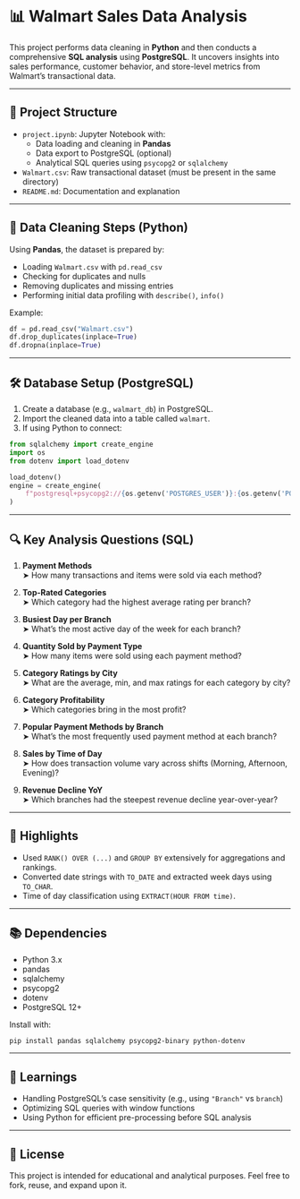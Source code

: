 
# 📊 Walmart Sales Data Analysis

This project performs data cleaning in **Python** and then conducts a comprehensive **SQL analysis** using **PostgreSQL**. It uncovers insights into sales performance, customer behavior, and store-level metrics from Walmart’s transactional data.

---

## 📁 Project Structure

- `project.ipynb`: Jupyter Notebook with:
  - Data loading and cleaning in **Pandas**
  - Data export to PostgreSQL (optional)
  - Analytical SQL queries using `psycopg2` or `sqlalchemy`
- `Walmart.csv`: Raw transactional dataset (must be present in the same directory)
- `README.md`: Documentation and explanation

---

## 🧼 Data Cleaning Steps (Python)

Using **Pandas**, the dataset is prepared by:
- Loading `Walmart.csv` with `pd.read_csv`
- Checking for duplicates and nulls
- Removing duplicates and missing entries
- Performing initial data profiling with `describe()`, `info()`

Example:
```python
df = pd.read_csv("Walmart.csv")
df.drop_duplicates(inplace=True)
df.dropna(inplace=True)
```

---

## 🛠️ Database Setup (PostgreSQL)

1. Create a database (e.g., `walmart_db`) in PostgreSQL.
2. Import the cleaned data into a table called `walmart`.
3. If using Python to connect:
```python
from sqlalchemy import create_engine
import os
from dotenv import load_dotenv

load_dotenv()
engine = create_engine(
    f"postgresql+psycopg2://{os.getenv('POSTGRES_USER')}:{os.getenv('POSTGRES_PASSWORD')}@localhost:{os.getenv('POSTGRES_PORT')}/{os.getenv('POSTGRES_DB')}"
)
```

---

## 🔍 Key Analysis Questions (SQL)

1. **Payment Methods**  
   ➤ How many transactions and items were sold via each method?

2. **Top-Rated Categories**  
   ➤ Which category had the highest average rating per branch?

3. **Busiest Day per Branch**  
   ➤ What’s the most active day of the week for each branch?

4. **Quantity Sold by Payment Type**  
   ➤ How many items were sold using each payment method?

5. **Category Ratings by City**  
   ➤ What are the average, min, and max ratings for each category by city?

6. **Category Profitability**  
   ➤ Which categories bring in the most profit?

7. **Popular Payment Methods by Branch**  
   ➤ What’s the most frequently used payment method at each branch?

8. **Sales by Time of Day**  
   ➤ How does transaction volume vary across shifts (Morning, Afternoon, Evening)?

9. **Revenue Decline YoY**  
   ➤ Which branches had the steepest revenue decline year-over-year?

---

## 📌 Highlights

- Used `RANK() OVER (...)` and `GROUP BY` extensively for aggregations and rankings.
- Converted date strings with `TO_DATE` and extracted week days using `TO_CHAR`.
- Time of day classification using `EXTRACT(HOUR FROM time)`.

---

## 📚 Dependencies

- Python 3.x
- pandas
- sqlalchemy
- psycopg2
- dotenv
- PostgreSQL 12+

Install with:
```bash
pip install pandas sqlalchemy psycopg2-binary python-dotenv
```

---

## 🧠 Learnings

- Handling PostgreSQL’s case sensitivity (e.g., using `"Branch"` vs `branch`)
- Optimizing SQL queries with window functions
- Using Python for efficient pre-processing before SQL analysis

---

## 📄 License

This project is intended for educational and analytical purposes. Feel free to fork, reuse, and expand upon it.

